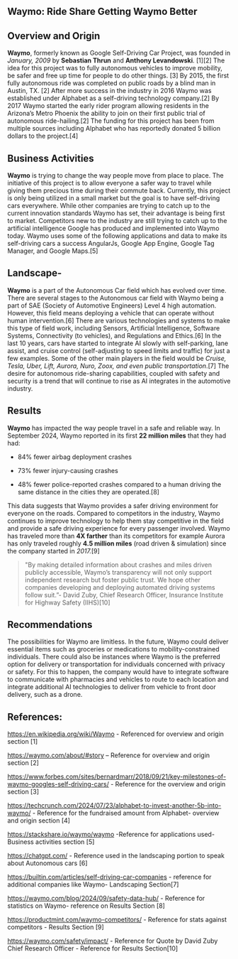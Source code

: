 ## Waymo: Ride Share Getting Waymo Better

## Overview and Origin
**Waymo**, formerly known as Google Self-Driving Car Project, was founded in _January, 2009_ by **Sebastian Thrun** and **Anthony Levandowski**. [1][2] The idea for this project was to fully autonomous vehicles to improve mobility, be safer and free up time for people to do other things. [3] By 2015, the first fully autonomous ride was completed on public roads by a blind man in Austin, TX. [2] After more success in the industry in 2016 Waymo was established under Alphabet as a self-driving technology company.[2] By 2017 Waymo started the early rider program allowing residents in the Arizona’s Metro Phoenix the ability to join on their first public trial of autonomous ride-hailing.[2] The funding for this project has been from multiple sources including Alphabet who has reportedly donated 5 billion dollars to the project.[4] 

## Business Activities
**Waymo** is trying to change the way people move from place to place. The initiative of this project is to allow everyone a safer way to travel while giving them precious time during their commute back. Currently, this project is only being utilized in a small market but the goal is to have self-driving cars everywhere. While other companies are trying to catch up to the current innovation standards Waymo has set, their advantage is being first to market. Competitors new to the industry are still trying to catch up to the artificial intelligence Google has produced and implemented into Waymo today. Waymo uses some of the following applications and data to make its self-driving cars a success AngularJs, Google App Engine, Google Tag Manager, and Google Maps.[5]

## Landscape-
**Waymo** is a part of the Autonomous Car field which has evolved over time. There are several stages to the Autonomous car field with Waymo being a part of SAE (Society of Automotive Engineers) Level 4 high automation. However, this field means deploying a vehicle that can operate without human intervention.[6] There are various technologies and systems to make this type of field work, including Sensors, Artificial Intelligence, Software Systems, Connectivity (to vehicles), and Regulations and Ethics.[6] In the last 10 years, cars have started to integrate AI slowly with self-parking, lane assist, and cruise control (self-adjusting to speed limits and traffic) for just a few examples. Some of the other main players in the field would be _Cruise, Tesla, Uber, Lift, Aurora, Nuro, Zoox, and even public transportation_.[7] The desire for autonomous ride-sharing capabilities, coupled with safety and security is a trend that will continue to rise as AI integrates in the automotive industry. 

## Results

**Waymo** has impacted the way people travel in a safe and reliable way. In September 2024, Waymo reported in its first **22 million miles** that they had had: 

* 84% fewer airbag deployment crashes

* 73% fewer injury-causing crashes

* 48% fewer police-reported crashes compared to a human driving the same distance in the cities they are operated.[8] 

This data suggests that Waymo provides a safer driving environment for everyone on the roads. Compared to competitors in the industry, Waymo continues to improve technology to help them stay competitive in the field and provide a safe driving experience for every passenger involved. Waymo has traveled more than **4X farther** than its competitors for example Aurora has only traveled roughly **4.5 million miles** (road driven & simulation) since the company started in _2017._[9]

>"By making detailed information about crashes and miles driven publicly accessible, Waymo’s transparency will not only support independent research but foster public trust. We hope other companies developing and deploying automated driving systems follow suit.”- David Zuby, Chief Research Officer, Insurance Institute for Highway Safety (IIHS)[10]

## Recommendations

The possibilities for Waymo are limitless.  In the future, Waymo could deliver essential items such as groceries or medications to mobility-constrained individuals.  There could also be instances where Waymo is the preferred option for delivery or transportation for individuals concerned with privacy or safety. For this to happen, the company would have to integrate software to communicate with pharmacies and vehicles to route to each location and integrate additional AI technologies to deliver from vehicle to front door delivery, such as a drone.  

## References:

https://en.wikipedia.org/wiki/Waymo - Referenced for overview and origin section [1]

https://waymo.com/about/#story – Reference for overview and origin section [2]

https://www.forbes.com/sites/bernardmarr/2018/09/21/key-milestones-of-waymo-googles-self-driving-cars/ - Reference for the overview and origin section [3]

https://techcrunch.com/2024/07/23/alphabet-to-invest-another-5b-into-waymo/ - Reference for the fundraised amount from Alphabet- overview and origin section [4]

https://stackshare.io/waymo/waymo -Reference for applications used- Business activities section [5]

https://chatgpt.com/ - Reference used in the landscaping portion to speak about Autonomous cars [6]

https://builtin.com/articles/self-driving-car-companies - reference for additional companies like Waymo- Landscaping Section[7]

https://waymo.com/blog/2024/09/safety-data-hub/   - Reference for statistics on Waymo- reference on Results Section [8]

https://productmint.com/waymo-competitors/ - Reference for stats against competitors - Results Section [9]

https://waymo.com/safety/impact/ - Reference for Quote by David Zuby Chief Research Officer - Reference for Results Section[10]

